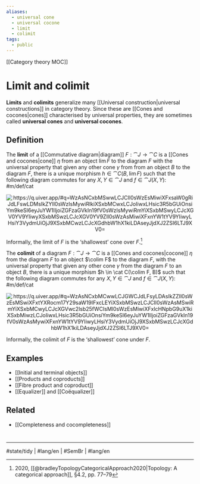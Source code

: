 ```yaml
---
aliases:
  - universal cone
  - universal cocone
  - limit
  - colimit
tags:
  - public
---
```

[[Category theory MOC]]
# Limit and colimit

**Limits** and **colimits** generalize many [[Universal construction|universal constructions]] in category theory.
Since these are [[Cones and cocones|cones]] characterised by universal properties, they are sometimes called **universal cones** and **universal cocones**.

## Definition

The **limit** of a [[Commutative diagram|diagram]] $F : \cat J \to \cat C$ is a [[Cones and cocones|cone]] $\eta$ from an object $\lim F$ to the diagram $F$ 
with the universal property that given any other cone $\gamma$ from from an object $B$ to the diagram $F$,
there is a unique morphism $h \in \cat C(B, \lim F)$ such that the following diagram commutes for any $X,Y \in \cat J$ and $f \in \cat J(X,Y)$: #m/def/cat

<p align="center"><img align="center" src="https://i.upmath.me/svg/%0A%25%20%60calc%60%20is%20necessary%20to%20draw%20curved%20arrows.%0A%5Cusetikzlibrary%7Bcalc%7D%0A%25%20%60pathmorphing%60%20is%20necessary%20to%20draw%20squiggly%20arrows.%0A%5Cusetikzlibrary%7Bdecorations.pathmorphing%7D%0A%25%20A%20TikZ%20style%20for%20curved%20arrows%20of%20a%20fixed%20height%2C%20due%20to%20Andr%C3%A9C.%0A%5Ctikzset%7Bcurve%2F.style%3D%7Bsettings%3D%7B%231%7D%2Cto%20path%3D%7B(%5Ctikztostart)%0A%20%20%20%20..%20controls%20(%24(%5Ctikztostart)!%5Cpv%7Bpos%7D!(%5Ctikztotarget)!%5Cpv%7Bheight%7D!270%3A(%5Ctikztotarget)%24)%0A%20%20%20%20and%20(%24(%5Ctikztostart)!1-%5Cpv%7Bpos%7D!(%5Ctikztotarget)!%5Cpv%7Bheight%7D!270%3A(%5Ctikztotarget)%24)%0A%20%20%20%20..%20(%5Ctikztotarget)%5Ctikztonodes%7D%7D%2C%0A%20%20%20%20settings%2F.code%3D%7B%5Ctikzset%7Bquiver%2F.cd%2C%231%7D%0A%20%20%20%20%20%20%20%20%5Cdef%5Cpv%23%231%7B%5Cpgfkeysvalueof%7B%2Ftikz%2Fquiver%2F%23%231%7D%7D%7D%2C%0A%20%20%20%20quiver%2F.cd%2Cpos%2F.initial%3D0.35%2Cheight%2F.initial%3D0%7D%0A%25%20TikZ%20arrowhead%2Ftail%20styles.%0A%5Ctikzset%7Btail%20reversed%2F.code%3D%7B%5Cpgfsetarrowsstart%7Btikzcd%20to%7D%7D%7D%0A%5Ctikzset%7B2tail%2F.code%3D%7B%5Cpgfsetarrowsstart%7BImplies%5Breversed%5D%7D%7D%7D%0A%5Ctikzset%7B2tail%20reversed%2F.code%3D%7B%5Cpgfsetarrowsstart%7BImplies%7D%7D%7D%0A%25%20TikZ%20arrow%20styles.%0A%5Ctikzset%7Bno%20body%2F.style%3D%7B%2Ftikz%2Fdash%20pattern%3Don%200%20off%201mm%7D%7D%0A%25%20https%3A%2F%2Fq.uiver.app%2F%23q%3DWzAsNCxbMSwwLCJCIl0sWzEsMiwiXFxsaW0gRiJdLFswLDMsIkZYIl0sWzIsMywiRlkiXSxbMCwxLCJoIiwxLHsic3R5bGUiOnsiYm9keSI6eyJuYW1lIjoiZGFzaGVkIn19fV0sWzIsMywiRmYiXSxbMSwyLCJcXGV0YV9YIiwyXSxbMSwzLCJcXGV0YV9ZIl0sWzAsMiwiXFxnYW1tYV9YIiwyLHsiY3VydmUiOjJ9XSxbMCwzLCJcXGdhbW1hX1kiLDAseyJjdXJ2ZSI6LTJ9XV0%3D%0A%5Cbegin%7Btikzcd%7D%5Bampersand%20replacement%3D%5C%26%5D%0A%09%5C%26%20B%20%5C%5C%0A%09%5C%5C%0A%09%5C%26%20%7B%5Clim%20F%7D%20%5C%5C%0A%09FX%20%5C%26%5C%26%20FY%0A%09%5Carrow%5B%22h%22%7Bdescription%7D%2C%20dashed%2C%20from%3D1-2%2C%20to%3D3-2%5D%0A%09%5Carrow%5B%22Ff%22%2C%20from%3D4-1%2C%20to%3D4-3%5D%0A%09%5Carrow%5B%22%7B%5Ceta_X%7D%22'%2C%20from%3D3-2%2C%20to%3D4-1%5D%0A%09%5Carrow%5B%22%7B%5Ceta_Y%7D%22%2C%20from%3D3-2%2C%20to%3D4-3%5D%0A%09%5Carrow%5B%22%7B%5Cgamma_X%7D%22'%2C%20curve%3D%7Bheight%3D12pt%7D%2C%20from%3D1-2%2C%20to%3D4-1%5D%0A%09%5Carrow%5B%22%7B%5Cgamma_Y%7D%22%2C%20curve%3D%7Bheight%3D-12pt%7D%2C%20from%3D1-2%2C%20to%3D4-3%5D%0A%5Cend%7Btikzcd%7D%0A#invert" alt="https://q.uiver.app/#q=WzAsNCxbMSwwLCJCIl0sWzEsMiwiXFxsaW0gRiJdLFswLDMsIkZYIl0sWzIsMywiRlkiXSxbMCwxLCJoIiwxLHsic3R5bGUiOnsiYm9keSI6eyJuYW1lIjoiZGFzaGVkIn19fV0sWzIsMywiRmYiXSxbMSwyLCJcXGV0YV9YIiwyXSxbMSwzLCJcXGV0YV9ZIl0sWzAsMiwiXFxnYW1tYV9YIiwyLHsiY3VydmUiOjJ9XSxbMCwzLCJcXGdhbW1hX1kiLDAseyJjdXJ2ZSI6LTJ9XV0=" /></p>

Informally, the limit of $F$ is the ‘shallowest’ cone over $F$.[^br]

The **colimit** of a diagram $F : \cat J \to \cat C$ is a [[Cones and cocones|cocone]] $\eta$ from the diagram $F$ to an object $\colim F$ to the diagram $F$,
with the universal property that given any other cone $\gamma$ from the diagram $F$ to an object $B$,
there is a unique morphism $h \in \cat C(\colim F, B)$ such that the following diagram commutes for any $X, Y \in \cat J$ and $f \in \cat J(X,Y)$: #m/def/cat

<p align="center"><img align="center" src="https://i.upmath.me/svg/%0A%25%20%60calc%60%20is%20necessary%20to%20draw%20curved%20arrows.%0A%5Cusetikzlibrary%7Bcalc%7D%0A%25%20%60pathmorphing%60%20is%20necessary%20to%20draw%20squiggly%20arrows.%0A%5Cusetikzlibrary%7Bdecorations.pathmorphing%7D%0A%25%20A%20TikZ%20style%20for%20curved%20arrows%20of%20a%20fixed%20height%2C%20due%20to%20Andr%C3%A9C.%0A%5Ctikzset%7Bcurve%2F.style%3D%7Bsettings%3D%7B%231%7D%2Cto%20path%3D%7B(%5Ctikztostart)%0A%20%20%20%20..%20controls%20(%24(%5Ctikztostart)!%5Cpv%7Bpos%7D!(%5Ctikztotarget)!%5Cpv%7Bheight%7D!270%3A(%5Ctikztotarget)%24)%0A%20%20%20%20and%20(%24(%5Ctikztostart)!1-%5Cpv%7Bpos%7D!(%5Ctikztotarget)!%5Cpv%7Bheight%7D!270%3A(%5Ctikztotarget)%24)%0A%20%20%20%20..%20(%5Ctikztotarget)%5Ctikztonodes%7D%7D%2C%0A%20%20%20%20settings%2F.code%3D%7B%5Ctikzset%7Bquiver%2F.cd%2C%231%7D%0A%20%20%20%20%20%20%20%20%5Cdef%5Cpv%23%231%7B%5Cpgfkeysvalueof%7B%2Ftikz%2Fquiver%2F%23%231%7D%7D%7D%2C%0A%20%20%20%20quiver%2F.cd%2Cpos%2F.initial%3D0.35%2Cheight%2F.initial%3D0%7D%0A%25%20TikZ%20arrowhead%2Ftail%20styles.%0A%5Ctikzset%7Btail%20reversed%2F.code%3D%7B%5Cpgfsetarrowsstart%7Btikzcd%20to%7D%7D%7D%0A%5Ctikzset%7B2tail%2F.code%3D%7B%5Cpgfsetarrowsstart%7BImplies%5Breversed%5D%7D%7D%7D%0A%5Ctikzset%7B2tail%20reversed%2F.code%3D%7B%5Cpgfsetarrowsstart%7BImplies%7D%7D%7D%0A%25%20TikZ%20arrow%20styles.%0A%5Ctikzset%7Bno%20body%2F.style%3D%7B%2Ftikz%2Fdash%20pattern%3Don%200%20off%201mm%7D%7D%0A%25%20https%3A%2F%2Fq.uiver.app%2F%23q%3DWzAsNCxbMCwwLCJGWCJdLFsyLDAsIkZZIl0sWzEsMSwiXFxtYXRocm17Y29saW19IFxcLEYiXSxbMSwzLCJCIl0sWzAsMSwiRmYiXSxbMCwyLCJcXGVwc2lsb25fWCIsMl0sWzEsMiwiXFxlcHNpbG9uX1kiXSxbMiwzLCJoIiwxLHsic3R5bGUiOnsiYm9keSI6eyJuYW1lIjoiZGFzaGVkIn19fV0sWzAsMywiXFxnYW1tYV9YIiwyLHsiY3VydmUiOjJ9XSxbMSwzLCJcXGdhbW1hX1kiLDAseyJjdXJ2ZSI6LTJ9XV0%3D%0A%5Cbegin%7Btikzcd%7D%5Bampersand%20replacement%3D%5C%26%5D%0A%09FX%20%5C%26%5C%26%20FY%20%5C%5C%0A%09%5C%26%20%7B%5Cmathrm%7Bcolim%7D%20%5C%2CF%7D%20%5C%5C%0A%09%5C%5C%0A%09%5C%26%20B%0A%09%5Carrow%5B%22Ff%22%2C%20from%3D1-1%2C%20to%3D1-3%5D%0A%09%5Carrow%5B%22%7B%5Cepsilon_X%7D%22'%2C%20from%3D1-1%2C%20to%3D2-2%5D%0A%09%5Carrow%5B%22%7B%5Cepsilon_Y%7D%22%2C%20from%3D1-3%2C%20to%3D2-2%5D%0A%09%5Carrow%5B%22h%22%7Bdescription%7D%2C%20dashed%2C%20from%3D2-2%2C%20to%3D4-2%5D%0A%09%5Carrow%5B%22%7B%5Cgamma_X%7D%22'%2C%20curve%3D%7Bheight%3D12pt%7D%2C%20from%3D1-1%2C%20to%3D4-2%5D%0A%09%5Carrow%5B%22%7B%5Cgamma_Y%7D%22%2C%20curve%3D%7Bheight%3D-12pt%7D%2C%20from%3D1-3%2C%20to%3D4-2%5D%0A%5Cend%7Btikzcd%7D%0A#invert" alt="https://q.uiver.app/#q=WzAsNCxbMCwwLCJGWCJdLFsyLDAsIkZZIl0sWzEsMSwiXFxtYXRocm17Y29saW19IFxcLEYiXSxbMSwzLCJCIl0sWzAsMSwiRmYiXSxbMCwyLCJcXGVwc2lsb25fWCIsMl0sWzEsMiwiXFxlcHNpbG9uX1kiXSxbMiwzLCJoIiwxLHsic3R5bGUiOnsiYm9keSI6eyJuYW1lIjoiZGFzaGVkIn19fV0sWzAsMywiXFxnYW1tYV9YIiwyLHsiY3VydmUiOjJ9XSxbMSwzLCJcXGdhbW1hX1kiLDAseyJjdXJ2ZSI6LTJ9XV0=" /></p>

Informally, the colimit of $F$ is the ‘shallowest’ cone under $F$.

[^br]: 2020, [[@bradleyTopologyCategoricalApproach2020|Topology: A  categorical approach]], §4.2, pp. 77–79

## Examples

- [[Initial and terminal objects]]
- [[Products and coproducts]]
- [[Fibre product and coproduct]]
- [[Equalizer]] and [[Coëqualizer]]

## Related

- [[Completeness and cocompleteness]]

#
---
#state/tidy | #lang/en | #SemBr | #lang/en
